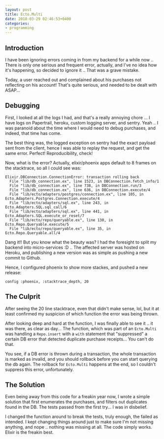```yaml
---
layout: post
title: Ecto.Multi
date: 2018-03-29 02:46:53+0400
categories: 
- programming
---
```


## Introduction

I have been ignoring errors coming in from my backend for a while now .. There is only one serious and frequent error, actually, and I've no idea how it's happening, so decided to ignore it .. That was a grave mistake.

Today, a user reached out and complained about his purchases not reflecting on his account! That's quite serious, and needed to be dealt with ASAP...

## Debugging

First, I looked at all the logs I had, and that's a really annoying chore ... I have logs on Papertrail, heroku, custom logging server, and sentry. Yeah .. I was paranoid about the time where I would need to debug purchases, and indeed, that time has come.

The best thing was, the logged exception on sentry had the exact payload sent from the client, hence I was able to replay the request, and get the same error. Perfect! Reproducibility, check!

Now, what is the error? Actually, elixir/phoenix apps default to 8 frames on the stacktrace, so all I could see was:

```
Elixir.DBConnection.ConnectionError: transaction rolling back
  File "lib/db_connection.ex", line 1523, in DBConnection.fetch_info/1
  File "lib/db_connection.ex", line 738, in DBConnection.run/3
  File "lib/db_connection.ex", line 636, in DBConnection.execute/4
  File "lib/ecto/adapters/postgres/connection.ex", line 105, in Ecto.Adapters.Postgres.Connection.execute/4
  File "lib/ecto/adapters/sql.ex", line 243, in Ecto.Adapters.SQL.sql_call/6
  File "lib/ecto/adapters/sql.ex", line 441, in Ecto.Adapters.SQL.execute_or_reset/7
  File "lib/ecto/repo/queryable.ex", line 130, in Ecto.Repo.Queryable.execute/5
  File "lib/ecto/repo/queryable.ex", line 35, in Ecto.Repo.Queryable.all/4
```

Dang it!! But you know what the beauty was? I had the foresight to split my backend into micro-services :D .. The affected server was hosted on Heroku, and publishing a new version was as simple as pushing a new commit to Github.

Hence, I configured phoenix to show more stackes, and pushed a new release:

```
config :phoenix, :stacktrace_depth, 20
```

## The Culprit

After seeing the 20 line stacktrace, even that didn't make sense, lol, but it at least confirmed my suspicion of which function the error was being thrown.

After looking deep and hard at the function, I was finally able to see it .. it was there, as clear as day... The function, which was part of an `Ecto.Multi` was handling a `Repo.insert` with a `with` statement that "suppressed" a certain DB error that detected duplicate purchase receipts... You can't do that.

You see, if a DB error is thrown during a transaction, the whole transaction is marked as invalid, and you should rollback before you can start querying the db again. The rollback for `Ecto.Multi` happens at the end, so I couldn't suppress this error, unfortunately.

## The Solution

Even being away from this code for a freakin year now, I wrote a simple solution that first enumerates the purchases, and filters out duplicates found in the DB. The tests passed from the first try... I was in disbelief.

I changed the function around to break the tests, truly enough, the failed as intended. I kept changing things around just to make sure I'm not missing anything, and nope .. nothing was missing at all. The code simply works. Elixir is the freakin best.
